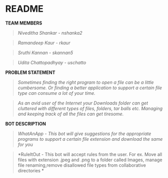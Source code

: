 # README

**TEAM MEMBERS**
> *Niveditha Shankar - nshanka2*

> *Ramandeep Kaur - rkaur*

> *Sruthi Kannan - skannan5*

> *Udita Chattopadhyay - uschatto*

**PROBLEM STATEMENT**
> *Sometimes finding the right program to open a file can be a little cumbersome. Or finding a better application to support a certain file
type can consume a lot of your time.*

> *As an avid user of the Internet your Downloads folder can get cluttered with different types of files, folders, tar balls etc. Managing 
and keeping track of all the files can get tiresome.*


**BOT DESCRIPTION**
> *WhatAnApp - This bot will give suggestions for the appropriate programs to support a certain file extension and download the same for you*

> *RuleItOut - This bot will accept rules from the user. For ex. Move all files with extension .jpeg and .png to a folder
called Images, manage file renaming,remove disallowed file types from collaborative directories *

